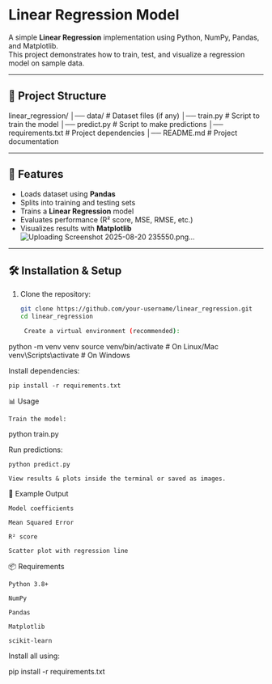 # Linear Regression Model

A simple **Linear Regression** implementation using Python, NumPy, Pandas, and Matplotlib.  
This project demonstrates how to train, test, and visualize a regression model on sample data.  

---

## 📂 Project Structure

linear_regression/
│── data/ # Dataset files (if any)
│── train.py # Script to train the model
│── predict.py # Script to make predictions
│── requirements.txt # Project dependencies
│── README.md # Project documentation


---

## 🚀 Features
- Loads dataset using **Pandas**  
- Splits into training and testing sets  
- Trains a **Linear Regression** model  
- Evaluates performance (R² score, MSE, RMSE, etc.)  
- Visualizes results with **Matplotlib**  
![Uploading Screenshot 2025-08-20 235550.png…]()

---

## 🛠️ Installation & Setup
1. Clone the repository:
   ```bash
   git clone https://github.com/your-username/linear_regression.git
   cd linear_regression

    Create a virtual environment (recommended):

python -m venv venv
source venv/bin/activate   # On Linux/Mac
venv\Scripts\activate      # On Windows

Install dependencies:

    pip install -r requirements.txt

📊 Usage

    Train the model:

python train.py

Run predictions:

    python predict.py

    View results & plots inside the terminal or saved as images.

📝 Example Output

    Model coefficients

    Mean Squared Error

    R² score

    Scatter plot with regression line

📦 Requirements

    Python 3.8+

    NumPy

    Pandas

    Matplotlib

    scikit-learn

Install all using:

pip install -r requirements.txt
